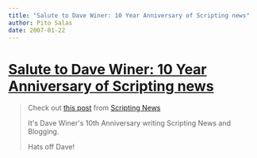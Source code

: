 ```yaml
---
title: "Salute to Dave Winer: 10 Year Anniversary of Scripting news"
author: Pito Salas
date: 2007-01-22
---
```

# [Salute to Dave Winer: 10 Year Anniversary of Scripting news](None)



>
> Check out [this
> post](<http://www.scripting.com/2007/01/21.html#timeFliesWhenYoureHavingFun>)
> from [Scripting News](<http://www.scripting.com/>)
>
> It's Dave Winer's 10th Anniversary writing Scripting News and Blogging.
>
> Hats off Dave!


